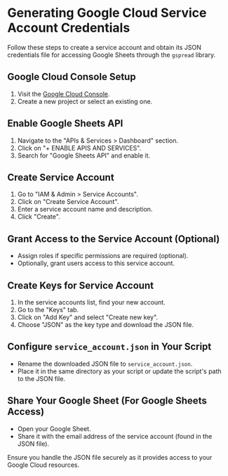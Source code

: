 # Generating Google Cloud Service Account Credentials

Follow these steps to create a service account and obtain its JSON credentials file for accessing Google Sheets through the `gspread` library.

## Google Cloud Console Setup
1. Visit the [Google Cloud Console](https://console.cloud.google.com/).
2. Create a new project or select an existing one.

## Enable Google Sheets API
1. Navigate to the "APIs & Services > Dashboard" section.
2. Click on "+ ENABLE APIS AND SERVICES".
3. Search for "Google Sheets API" and enable it.

## Create Service Account
1. Go to "IAM & Admin > Service Accounts".
2. Click on "Create Service Account".
3. Enter a service account name and description.
4. Click "Create".

## Grant Access to the Service Account (Optional)
- Assign roles if specific permissions are required (optional).
- Optionally, grant users access to this service account.

## Create Keys for Service Account
1. In the service accounts list, find your new account.
2. Go to the "Keys" tab.
3. Click on "Add Key" and select "Create new key".
4. Choose "JSON" as the key type and download the JSON file.

## Configure `service_account.json` in Your Script
- Rename the downloaded JSON file to `service_account.json`.
- Place it in the same directory as your script or update the script's path to the JSON file.

## Share Your Google Sheet (For Google Sheets Access)
- Open your Google Sheet.
- Share it with the email address of the service account (found in the JSON file).

Ensure you handle the JSON file securely as it provides access to your Google Cloud resources.

